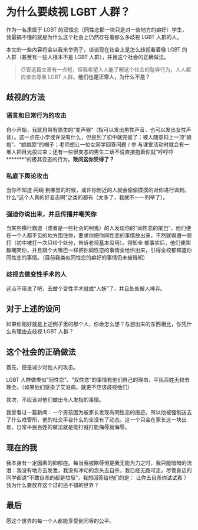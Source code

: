 # 为什么要歧视 LGBT 人群？

作为一名隶属于 LGBT 的双性恋（同性恋那一块只是对一些地方的癖好）学生，我最搞不懂的就是为什么这个社会上仍然存在着那么多歧视 LGBT 人群的人。

本文的一些内容将会以我来举例子，谈谈现在社会上是怎么歧视看着像 LGBT 的人群（甚至有一些人根本不是 LGBT 人群），并且这个社会的正确做法。

> 尽管这篇文章有一点短，但我希望人人能了解这个社会的耻辱行为，人人都应该去尊重 LGBT 人群。**他们也是正常人，为什么不是？**

## 歧视的方法

### 语言和日常行为的攻击

自小开始，我就自带有原生的“变声器”（指可以发出男性声音，也可以发出女性声音）。这一点在小学或许没有什么，但是到了初中就完蛋了：被人随意扣上一顶“娘炮”、“娘娘腔”的帽子；老师想让一位女同学回答问题 / 参
与课堂活动时就会有一堆人把目光投过来；还有一些很变态的男生二话不说直接抱着你就“哼哼哼*******”的极其变态的行为。**敢问这你受得了？**

### 私底下舆论攻击

当你不知道 ~~闪现~~ 到哪里的时候，或许你附近的人就会偷偷摸摸的对你进行讽刺。什么“这个人真的好变态啊”之类的都有（太多了，我就不一一列举了）。

### 强迫你说出来，并且传播并嘲笑你

当某些横行霸道（或者是一些社会的咧鬼）的人发现你的“同性恋的尾巴”，他们便在一个人都不见的地方围住你，要求你把你同性恋的事情放出来，不然就得遭一顿打（初中被打一次只给个处分，告诉老师基本没用）。得知全
部事实后，他们便围群嘲笑你，并且跟个大嘴巴一样把你同性恋的事情全给供出来，引得全校都知道你同性恋的事情。（目前我类似同性恋的癖好的事情仍未被得知）

### 歧视去做变性手术的人

这点不用说了吧，去做个变性手术就成“人妖”了，并且处处被人唾弃。

## 对于上述的设问

如果你刚好就是上述例子里的那个人，你会怎么想？与想出来的东西相比，你凭什么有理由去歧视 LGBT 人群？

## 这个社会的正确做法

首先，便是减少对他人的攻击。

LGBT 人群做类似“同性恋”、“双性恋”的事情有他们自己的理由，平民百姓无权去理会。（如果他们感染了艾滋病，就更不应该歧视他们）

其次，不应该对他们做出令人发指的事情。

我曾看过一篇新闻：一个男孩因为被家长发现有同性恋的痕迹，所以他被强制送去了什么戒管所，他的社交平台什么的全没有了动态。这一个只会在家长这一块出现，日常平民百姓的做法就是能打就打能侮辱就侮辱。

## 现在的我

我本身有一定因素的抑郁症。每当我被欺辱但是我无能为力之时，我只能暗暗的流泪：我没有地方去发泄，我没有冲动的念头去自杀，我已经无路可走。尽管身边的同学都说“不敢自杀的都是垃圾”，我想回答给他们的是：
让你去自杀你试试看？我为什么要放弃这个过的还不错的世界？

## 最后

愿这个世界的每一个人都能享受到同等的公平。

